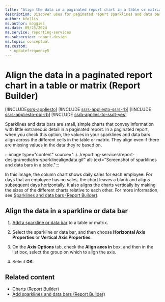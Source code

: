 ```yaml
---
title: "Align the data in a paginated report chart in a table or matrix"
description: Discover uses for paginated report sparklines and data bars in Report Builder. These small, simple charts convey information with the minimum amount of detail.
author: kfollis
ms.author: maggies
ms.date: 09/25/2024
ms.service: reporting-services
ms.subservice: report-design
ms.topic: conceptual
ms.custom:
  - updatefrequency5
---
```

# Align the data in a paginated report chart in a table or matrix (Report Builder)

[!INCLUDE[ssrs-appliesto](../../includes/ssrs-appliesto.md)] [!INCLUDE [ssrs-appliesto-ssrs-rb](../../includes/ssrs-appliesto-ssrs-rb.md)] [!INCLUDE [ssrs-appliesto-pbi-rb](../../includes/ssrs-appliesto-pbi-rb.md)] [!INCLUDE [ssrb-applies-to-ssdt-yes](../../includes/ssrb-applies-to-ssdt-yes.md)]

  Sparklines and data bars are small, simple charts that convey information with little extraneous detail in a paginated report. In a paginated report, when you check this option, the values in your sparklines and data bars align across the different cells in the table or matrix. They align even if there are missing values in the data they're based on.  
  
 :::image type="content" source="../../reporting-services/report-design/media/rs-sparklinealigndata.gif" alt-text="Screenshot of sparklines and data bars in a table.":::
 
  
 In this image, the column chart shows daily sales for each employee. For days that an employee has no sales, the chart leaves a blank and aligns subsequent days horizontally. It also aligns the charts vertically by making the sizes of the different charts relative to each other. For more information, see [Sparklines and data bars &#40;Report Builder&#41;](../../reporting-services/report-design/sparklines-and-data-bars-report-builder-and-ssrs.md).  
  
## Align the data in a sparkline or data bar  
  
1.  [Add a sparkline or data bar](../../reporting-services/report-design/add-sparklines-and-data-bars-report-builder-and-ssrs.md) to a table or matrix.  
  
1. Select the sparkline or data bar, and then choose **Horizontal Axis Properties** or **Vertical Axis Properties**.  
  
1.  On the **Axis Options** tab, check the **Align axes in** box, and then in the list box, select the group on which to align the axis.  
  
1.  Select **OK**.
  
## Related content

- [Charts &#40;Report Builder&#41;](../../reporting-services/report-design/charts-report-builder-and-ssrs.md)
- [Add sparklines and data bars &#40;Report Builder&#41;](../../reporting-services/report-design/add-sparklines-and-data-bars-report-builder-and-ssrs.md)
